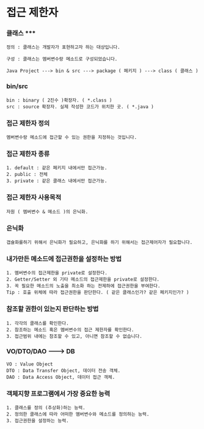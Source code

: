 # 접근 제한자
### 클래스 ***
    정의 : 클래스는 개발자가 표현하고자 하는 대상입니다.

    구성 : 클래스는 멤버변수랑 메소드로 구성되었습니다.

    Java Project ---> bin & src ---> package ( 페키지 ) ---> class ( 클래스 )
### bin/src
    bin : binary ( 2진수 )확장자. ( *.class )
    src : source 확장자. 실제 작성한 코드가 위치한 곳. ( *.java )

### 접근 제한자 정의
    멤버변수랑 메소드에 접근할 수 있는 권한을 지정하는 것입니다.

### 접근 제한자 종류
    1. default : 같은 페키지 내에서만 접근가능.
    2. public : 전체
    3. private : 같은 클래스 내에서만 접근가능.

### 접근 제한자 사용목적
    자원 ( 멤버변수 & 메소드 )의 은닉화.

### 은닉화
    갭슐화를하기 위해서 은닉화가 필요하고, 은닉화를 하기 위해서는 접근제어자가 필요합니다.

### 내가만든 메소드에 접근권한을 설정하는 방법
    1. 멤버변수의 접근제한을 private로 설정한다.
    2. Getter/Setter 외 기타 메소드의 접근제한을 private로 설정한다.
    3. 꼭 필요한 메소드의 노출을 최소화 하는 전제하에 접근권한을 부여한다.
    Tip : 호출 위체에 따라 접근권한을 판단한다. ( 같은 클래스인가? 같은 페키지인가? )

### 참조할 권한이 있는지 판단하는 방법
    1. 각각의 클래스를 확인한다.
    2. 참조하는 메소드 혹은 멤버변수의 접근 제한자를 확인한다.
    3. 접근범위 내에는 참조할 수 있고, 아니면 참조할 수 없습니다.

### VO/DTO/DAO ---> DB
    VO : Value Object
    DTO : Data Transfer Object, 데이터 전송 객체.
    DAO : Data Access Object, 데이터 접근 객체.

### 객체지향 프로그램에서 가장 중요한 능력
    1. 클래스를 정의 (추상화)하는 능력.
    2. 정의한 클래스에 따라 어떠한 멤버변수와 메소드를 정의하는 능력.
    3. 접근권한을 설정하는 능력.




    
